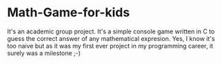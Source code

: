 # Math-Game-for-kids
It's an academic group project. It's a simple console game written in C to guess the correct answer of any mathematical expresion. Yes, I know it's too naive but as it was my first ever project in my programming career, it surely was a milestone ;-)
